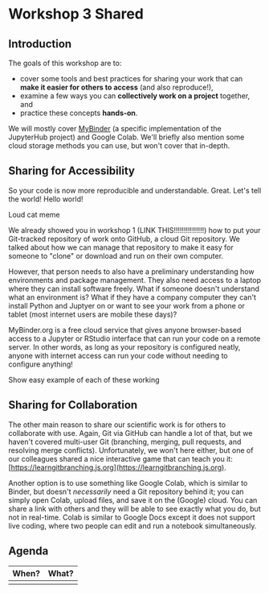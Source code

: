 # Workshop 3 Shared

## Introduction

The goals of this workshop are to:

* cover some tools and best practices for sharing your work that can **make it easier for others to access** \(and also reproduce!\),
* examine a few ways you can **collectively work on a project** together, and
* practice these concepts **hands-on**.

We will mostly cover [MyBinder](https://mybinder.org/) \(a specific implementation of the JupyterHub project\) and Google Colab. We'll briefly also mention some cloud storage methods you can use, but won't cover that in-depth.

## Sharing for Accessibility

So your code is now more reproducible and understandable. Great. Let's tell the world! Hello world!

Loud cat meme

We already showed you in workshop 1 \(LINK THIS!!!!!!!!!!!!!!!\) how to put your Git-tracked repository of work onto GitHub, a cloud Git repository. We talked about how we can manage that repository to make it easy for someone to "clone" or download and run on their own computer.

However, that person needs to also have a preliminary understanding how environments and package management. They also need access to a laptop where they can install software freely. What if someone doesn't understand what an environment is? What if they have a company computer they can't install Python and Juptyer on or want to see your work from a phone or tablet \(most internet users are mobile these days\)?

MyBinder.org is a free cloud service that gives anyone browser-based access to a Jupyter or RStudio interface that can run your code on a remote server. In other words, as long as your repository is configured neatly, anyone with internet access can run your code without needing to configure anything!

Show easy example of each of these working

## Sharing for Collaboration

The other main reason to share our scientific work is for others to collaborate with use. Again, Git via GitHub can handle a lot of that, but we haven't covered multi-user Git \(branching, merging, pull requests, and resolving merge conflicts\). Unfortunately, we won't here either, but one of our colleagues shared a nice interactive game that can teach you it: [https://learngitbranching.js.org](https://learngitbranching.js.org).

Another option is to use something like Google Colab, which is similar to Binder, but doesn't _necessarily_ need a Git repository behind it; you can simply open Colab, upload files, and save it on the \(Google\) cloud. You can share a link with others and they will be able to see exactly what you do, but not in real-time. Colab is similar to Google Docs except it does not support live coding, where two people can edit and run a notebook simultaneously.

## Agenda

| When? | What? |
| :--- | :--- |
|  |  |

